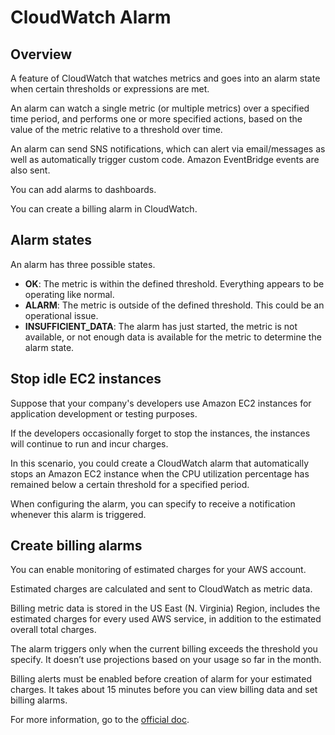# CloudWatch Alarm

## Overview

A feature of CloudWatch that watches metrics and goes into an alarm state when certain thresholds or expressions are met.

An alarm can watch a single metric (or multiple metrics) over a specified time period, and performs one or more specified actions, based on the value of the metric relative to a threshold over time.

An alarm can send SNS notifications, which can alert via email/messages as well as automatically trigger custom code. Amazon EventBridge events are also sent.

You can add alarms to dashboards.

You can create a billing alarm in CloudWatch.


## Alarm states

An alarm has three possible states.

- **OK**: The metric is within the defined threshold. Everything appears to be operating like normal.
- **ALARM**: The metric is outside of the defined threshold. This could be an operational issue.
- **INSUFFICIENT_DATA**: The alarm has just started, the metric is not available, or not enough data is available for the metric to determine the alarm state.


## Stop idle EC2 instances

Suppose that your company's developers use Amazon EC2 instances for application development or testing purposes.

If the developers occasionally forget to stop the instances, the instances will continue to run and incur charges. 

In this scenario, you could create a CloudWatch alarm that automatically stops an Amazon EC2 instance when the CPU utilization percentage has remained below a certain threshold for a specified period.

When configuring the alarm, you can specify to receive a notification whenever this alarm is triggered.


## Create billing alarms

You can enable monitoring of estimated charges for your AWS account.

Estimated charges are calculated and sent to CloudWatch as metric data.

Billing metric data is stored in the US East (N. Virginia) Region, includes the estimated charges for every used AWS service, in addition to the estimated overall total charges.

The alarm triggers only when the current billing exceeds the threshold you specify. It doesn’t use projections based on your usage so far in the month.

Billing alerts must be enabled before creation of alarm for your estimated charges. It takes about 15 minutes before you can view billing data and set billing alarms.

For more information, go to the [official doc](https://docs.aws.amazon.com/AmazonCloudWatch/latest/monitoring/monitor_estimated_charges_with_cloudwatch.html).